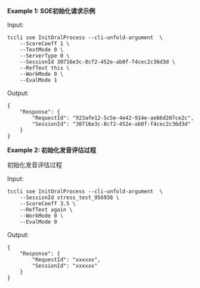 **Example 1: SOE初始化请求示例**



Input: 

```
tccli soe InitOralProcess --cli-unfold-argument  \
    --ScoreCoeff 1 \
    --TextMode 0 \
    --ServerType 0 \
    --SessionId 30716e3c-8cf2-452e-ab0f-f4cec2c36d3d \
    --RefText this \
    --WorkMode 0 \
    --EvalMode 1
```

Output: 
```
{
    "Response": {
        "RequestId": "923afe12-5c5e-4e42-914e-ae66d207ce2c",
        "SessionId": "30716e3c-8cf2-452e-ab0f-f4cec2c36d3d"
    }
}
```

**Example 2: 初始化发音评估过程**

初始化发音评估过程

Input: 

```
tccli soe InitOralProcess --cli-unfold-argument  \
    --SessionId stress_test_956938 \
    --ScoreCoeff 3.5 \
    --RefText again \
    --WorkMode 0 \
    --EvalMode 0
```

Output: 
```
{
    "Response": {
        "RequestId": "xxxxxx",
        "SessionId": "xxxxxx"
    }
}
```

